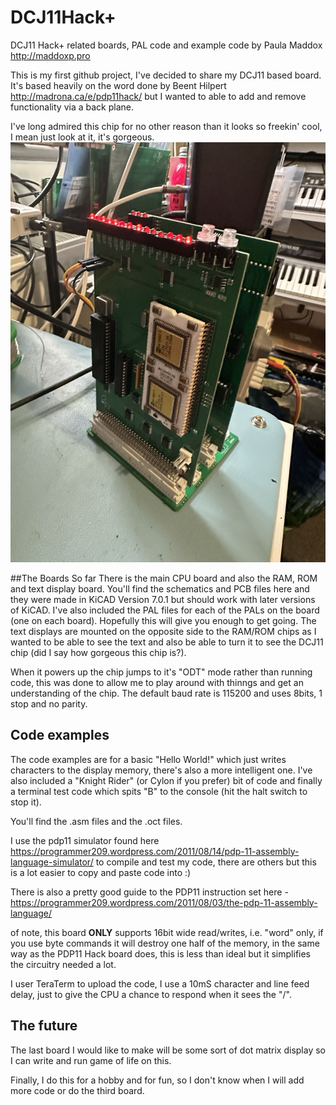 # DCJ11Hack+
DCJ11 Hack+ related boards, PAL code and example code
by Paula Maddox http://maddoxp.pro

This is my first github project, I've decided to share my DCJ11 based board. It's based heavily on the word done by Beent Hilpert http://madrona.ca/e/pdp11hack/ but I wanted to able to add and remove functionality via a back plane.

I've long admired this chip for no other reason than it looks so freekin' cool, I mean just look at it, it's gorgeous.
![Picture of DCJ11 PCB](/images/DCJ11_CPU.png?raw=true "Picture of DCJ11 on it's PCB")

##The Boards
So far There is the main CPU board and also the RAM, ROM and text display board. You'll find the schematics and PCB files here and they were made in KiCAD Version 7.0.1 but should work with later versions of KiCAD. I've also included the PAL files for each of the PALs on the board (one on each board). Hopefully this will give you enough to get going.
The text displays are mounted on the opposite side to the RAM/ROM chips as I wanted to be able to see the text and also be able to turn it to see the DCJ11 chip (did I say how gorgeous this chip is?).

When it powers up the chip jumps to it's "ODT" mode rather than running code, this was done to allow me to play around with thinngs and get an understanding of the chip. 
The default baud rate is 115200 and uses 8bits, 1 stop and no  parity. 

## Code examples
The code examples are for a basic "Hello World!" which just writes characters to the display memory, there's also a more intelligent one. I've also included a "Knight Rider" (or Cylon if you prefer) bit of code and finally a terminal test code which spits "B" to the console (hit the halt switch to stop it).

You'll find the .asm files and the .oct files.

I use the pdp11 simulator found here https://programmer209.wordpress.com/2011/08/14/pdp-11-assembly-language-simulator/ to compile and test my code, there are others but this is a lot easier to copy and paste code into :)

There is also a pretty good guide to the PDP11 instruction set here - https://programmer209.wordpress.com/2011/08/03/the-pdp-11-assembly-language/

of note, this board **ONLY** supports 16bit wide read/writes, i.e. "word" only, if you use byte commands it will destroy one half of the memory, in the same way as the PDP11 Hack board does, this is less than ideal but it simplifies the circuitry needed a lot.

I user TeraTerm to upload the code, I use a 10mS character and line feed delay, just to give the CPU a chance to respond when it sees the "/".

## The future
The last board I would like to make will be some sort of dot matrix display so I can write and run game of life on this.

Finally, I do this for a hobby and for fun, so I don't know when I will add more code or do the third board.

